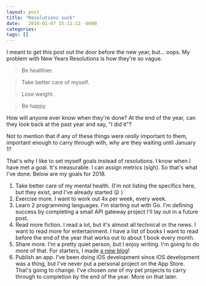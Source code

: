 ```yaml
---
layout: post
title: "Resolutions suck"
date:   2018-01-07 15:11:12 -0600
categories: 
tags: []
---
```


I meant to get this post out the door before the new year, but... oops. My problem with New Years Resolutions is how they're so vague. 

> Be healthier.

> Take better care of myself.

> Lose weight.

> Be happy.

How will anyone ever know when they're done? At the end of the year, can they look back at the past year and say, "I did it"?

Not to mention that if any of these things were _really_ important to them, important enough to carry through with, why are they waiting until January 1?

That's why I like to set myself goals instead of resolutions. I know when I have met a goal. It's measurable. I can assign metrics (sigh). So that's what I've done. Below are my goals for 2018.

1. Take better care of my mental health. (I'm not listing the specifics here, but they exist, and I've already started 😛 )
2. Exercise more. I want to work out 4x per week, every week.
3. Learn 2 programming languages. I'm starting out with Go. I'm defining success by completing a small API gateway project I'll lay out in a future post.
4. Read more fiction. I read a lot, but it's almost all technical or the news. I want to read more for entertainment. I have a list of books I want to read before the end of the year that works out to about 1 book every month.
5. Share more. I'm a pretty quiet person, but I enjoy writing. I'm going to do more of that. For starters, I made [a new blog](http://codingtall.com)!
6. Publish an app. I've been doing iOS development since iOS development was a thing, but I've never put a personal project on the App Store. That's going to change. I've chosen one of my pet projects to carry through to completion by the end of the year. More on that later.
